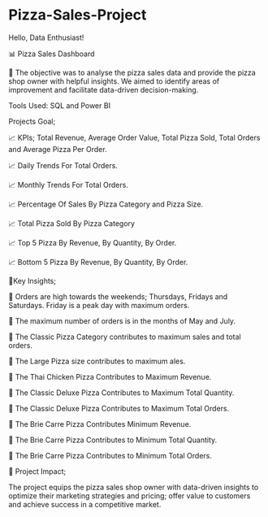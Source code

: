# Pizza-Sales-Project
Hello, Data Enthusiast!



📊 Pizza Sales Dashboard



📌 The objective was to analyse the pizza sales data and provide the pizza shop owner with helpful insights. We aimed to identify areas of improvement and facilitate data-driven decision-making.



Tools Used: SQL and Power BI



Projects Goal;

📈 KPIs; Total Revenue, Average Order Value, Total Pizza Sold, Total Orders and Average Pizza Per Order.

📈 Daily Trends For Total Orders.

📈 Monthly Trends For Total Orders.

📈 Percentage Of Sales By Pizza Category and Pizza Size.

📈 Total Pizza Sold By Pizza Category

📈 Top 5 Pizza By Revenue, By Quantity, By Order.

📈 Bottom 5 Pizza By Revenue, By Quantity, By Order.



🔑Key Insights;

📍 Orders are high towards the weekends; Thursdays, Fridays and Saturdays. Friday is a peak day with maximum orders.

📍 The maximum number of orders is in the months of May and July.

📍 The Classic Pizza  Category contributes to maximum sales and total orders.

📍 The Large Pizza size contributes to maximum ales.

📍 The Thai Chicken Pizza Contributes to Maximum Revenue.

📍 The Classic Deluxe Pizza Contributes to Maximum Total Quantity.

📍 The Classic Deluxe Pizza Contributes to Maximum Total Orders.

📍 The Brie Carre Pizza Contributes Minimum Revenue.

📍 The Brie Carre Pizza Contributes to Minimum Total Quantity.

📍 The Brie Carre Pizza Contributes to Minimum Total Orders.



📌 Project Impact;

The project equips the pizza sales shop owner with data-driven insights to optimize their marketing strategies and pricing; offer value to customers and achieve success in a competitive market.


